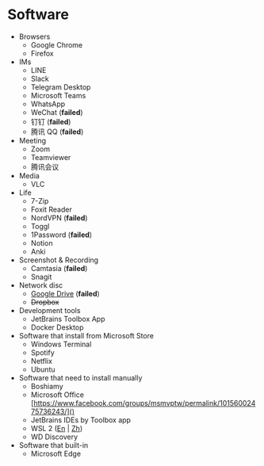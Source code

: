 # Software

* Browsers
  - Google Chrome
  - Firefox
* IMs
  - LINE
  - Slack
  - Telegram Desktop
  - Microsoft Teams
  - WhatsApp
  - WeChat (**failed**)
  - 钉钉 (**failed**)
  - 腾讯 QQ (**failed**)
* Meeting
  - Zoom
  - Teamviewer
  - 腾讯会议
* Media
  - VLC
* Life
  - 7-Zip
  - Foxit Reader
  - NordVPN (**failed**)
  - Toggl
  - 1Password (**failed**)
  - Notion
  - Anki
* Screenshot & Recording
  - Camtasia (**failed**)
  - Snagit
* Network disc
  - [Google Drive](https://www.google.com/drive/download/) (**failed**)
  - ~~Dropbox~~
* Development tools
  - JetBrains Toolbox App
  - Docker Desktop
* Software that install from Microsoft Store
  - Windows Terminal
  - Spotify
  - Netflix
  - Ubuntu
* Software that need to install manually
  - Boshiamy
  - Microsoft Office [https://www.facebook.com/groups/msmvptw/permalink/10156002475736243/]()
  - JetBrains IDEs by Toolbox app
  - WSL 2 ([En](https://docs.microsoft.com/en-us/windows/wsl/install-win10#manual-installation-steps) | [Zh](https://docs.microsoft.com/zh-tw/windows/wsl/install-win10#manual-installation-steps))
  - WD Discovery
* Software that built-in
  - Microsoft Edge
